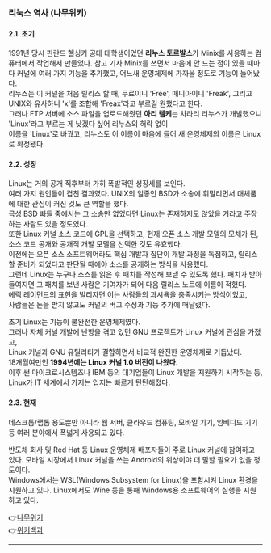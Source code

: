 ### 리눅스 역사 (나무위키)  
#### 2.1. 초기 
1991년 당시 핀란드 헬싱키 공대 대학생이었던 **리누스 토르발스**가 Minix를 사용하는 컴퓨터에서 작업해서 만들었다. 참고 기사 Minix를 쓰면서 마음에 안 드는 점이 있을 때마다 커널에 여러 가지 기능을 추가했고, 어느새 운영체제에 가까울 정도로 기능이 늘어났다.  
리누스는 이 커널을 처음 릴리스 할 때, 무료이니 'Free', 매니아이니 'Freak', 그리고 UNIX와 유사하니 'x'를 조합해 'Freax'라고 부르길 원했다고 한다.  
그러나 FTP 서버에 소스 파일을 업로드해줬던 **아리 렘케**는 차라리 리누스가 개발했으니 'Linux'라고 부르는 게 낫겠다 싶어 리누스의 허락 없이  
이름을 'Linux'로 바꿨고, 리누스도 이 이름이 마음에 들어 새 운영체제의 이름은 Linux로 확정됐다.  
  
#### 2.2. 성장 
Linux는 거의 공개 직후부터 가히 폭발적인 성장세를 보인다.  
여러 가지 원인들이 겹친 결과였다. UNIX의 일종인 BSD가 소송에 휘말리면서 대체품에 대한 관심이 커진 것도 큰 역할을 했다.  
극성 BSD 빠들 중에서는 그 소송만 없었다면 Linux는 존재하지도 않았을 거라고 주장하는 사람도 있을 정도였다.  
또한 Linux 커널 소스 코드에 GPL을 선택하고, 현재 오픈 소스 개발 모델의 모체가 된, 소스 코드 공개와 공개적 개발 모델을 선택한 것도 유효했다.  
이전에는 오픈 소스 소프트웨어라도 핵심 개발자 집단이 개발 과정을 독점하고, 릴리스할 준비가 되었다고 판단될 때에야 소스를 공개하는 방식을 사용했다.  
그런데 Linux는 누구나 소스를 읽은 후 패치를 작성해 보낼 수 있도록 했다. 패치가 받아들여지면 그 패치를 보낸 사람은 기여자가 되어 다음 릴리스 노트에 이름이 적혔다.  
에릭 레이먼드의 표현을 빌리자면 이는 사람들의 과시욕을 충족시키는 방식이었고,  
사람들은 돈을 받지 않고도 커널의 버그 수정과 기능 추가에 매달렸다.  
  
초기 Linux는 기능이 불완전한 운영체제였다.  
그러나 자체 커널 개발에 난항을 겪고 있던 GNU 프로젝트가 Linux 커널에 관심을 가졌고,  
Linux 커널과 GNU 유틸리티가 결합하면서 비교적 완전한 운영체제로 거듭났다.  
18개월여만인 **1994년에는 Linux 커널 1.0 버전이 나왔다**.  
이후 썬 마이크로시스템즈나 IBM 등의 대기업들이 Linux 개발을 지원하기 시작하는 등,  
Linux가 IT 세계에서 가지는 입지는 빠르게 탄탄해졌다.  
  
#### 2.3. 현재 
데스크톱/랩톱 용도뿐만 아니라 웹 서버, 클라우드 컴퓨팅, 모바일 기기, 임베디드 기기 등 여러 분야에서 폭넓게 사용되고 있다.  
  
반도체 회사 및 Red Hat 등 Linux 운영체제 배포자들이 주로 Linux 커널에 참여하고 있다. 모바일 시장에서 Linux 커널을 쓰는 Android의 위상이야 더 말할 필요가 없을 정도이다.  
Windows에서는 WSL(Windows Subsystem for Linux)을 포함시켜 Linux 환경을 지원하고 있다. Linux에서도 Wine 등을 통해 Windows용 소프트웨어의 실행을 지원하고 있다.  
  
👉[나무위키](https://namu.wiki/w/Linux#toc)  
👉[위키백과](https://ko.wikipedia.org/wiki/%EB%A6%AC%EB%88%85%EC%8A%A4)  

***

